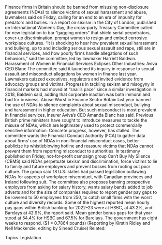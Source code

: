 Finance firms in Britain should be banned from misusing non-disclosure agreements (NDAs) to silence victims of sexual harassment and abuse, lawmakers said on Friday, calling for an end to an era of impunity for predators and bullies.
In a report on sexism in the City of London, published on International Women’s Day, the cross-party Treasury Committee called for new legislation to bar “gagging orders” that shield serial perpetrators, cover-up discrimination, prompt women to resign and embed corrosive workplace cultures.
“It is shocking to hear how prevalent sexual harassment and bullying, up to and including serious sexual assault and rape, still are in financial services, and how poorly firms handle allegations of such behaviors,” said the committee, led by lawmaker Harriett Baldwin.
Harassment of Women in Financial Services Eclipses Other Industries: Aviva CEO Blanc
The committee said it launched its inquiry in response to sexual assault and misconduct allegations by women in finance last year. Lawmakers quizzed executives, regulators and invited evidence from advocacy groups and victims.
Progress in tackling sexism and misogyny in financial markets had moved at “snail’s pace” since a similar investigation in 2018, Baldwin said, adding that corporate inaction was both immoral and bad for business.
Abuse Worst in Finance Sector
Britain last year banned the use of NDAs to silence complaints about sexual misconduct, bullying and harassment in higher education. But such misconduct is most prevalent in financial services, insurer Aviva’s CEO Amanda Blanc has said.
Previous British prime ministers have sought to introduce measures to tackle the misuse of NDAs, which are legitimately used to protect commercially sensitive information. Concrete progress, however, has stalled.
The committee wants the Financial Conduct Authority (FCA) to gather data about firms’ use of NDAs in non-financial misconduct cases, better publicize its whistleblowing hotline and reassure victims that NDAs cannot prevent them from reporting misconduct to authorities.
In testimony published on Friday, not-for-profit campaign group Can’t Buy My Silence (CBMS) said NDAs perpetuate sexism and discrimination, force victims to lie to family and future employers and prevent bosses from rooting out poor culture.
The group said 18 U.S. states had passed legislation outlawing NDAs for aspects of workplace misconduct, with Canadian provinces and Ireland following suit.
The committee also proposes banning prospective employers from asking for salary history, wants salary bands added to job adverts and for the size of companies required to report gender pay gaps to be lowered to 50 employees from 250, to catch small firms with the worst culture and diversity records.
Some of the highest reported mean hourly pay gaps within British banking for 2022–23 were at HSBC, at 43.2%, and Barclays at 42.9%, the report said. Mean gender bonus gaps for that year stood at 54.4% for HSBC and 67.5% for Barclays.
The government has eight weeks to respond.
($1 = 0.7864 pounds)
(Reporting by Kirstin Ridley and Nell Mackenzie, editing by Sinead Cruise)
Related:

Topics
Legislation
